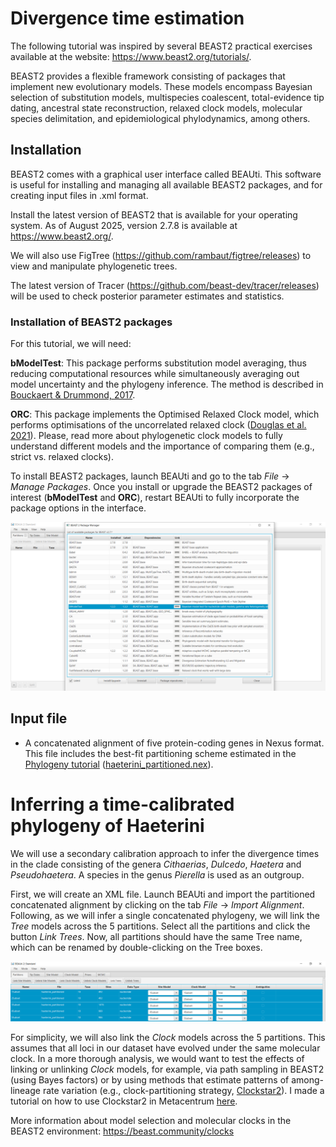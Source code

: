 # Divergence time estimation

The following tutorial was inspired by several BEAST2 practical exercises available at the website: https://www.beast2.org/tutorials/.

BEAST2 provides a flexible framework consisting of packages that implement new evolutionary models. These models encompass Bayesian selection of substitution models, multispecies coalescent, total-evidence tip dating, ancestral state reconstruction, relaxed clock models, molecular species delimitation, and epidemiological phylodynamics, among others.

## Installation

BEAST2 comes with a graphical user interface called BEAUti. This software is useful for installing and managing all available BEAST2 packages, and for creating input files in .xml format.

Install the latest version of BEAST2 that is available for your operating system. As of August 2025, version 2.7.8 is available at https://www.beast2.org/. 

We will also use FigTree (https://github.com/rambaut/figtree/releases) to view and manipulate phylogenetic trees.

The latest version of Tracer (https://github.com/beast-dev/tracer/releases) will be used to check posterior parameter estimates and statistics.

### Installation of BEAST2 packages

For this tutorial, we will need:

**bModelTest**: This package performs substitution model averaging, thus reducing computational resources while simultaneously averaging out model uncertainty and the phylogeny inference. The method is described in [Bouckaert & Drummond, 2017](https://doi.org/10.1186/s12862-017-0890-6).

**ORC**: This package implements the Optimised Relaxed Clock model, which performs optimisations of the uncorrelated relaxed clock ([Douglas et al. 2021](https://doi.org/10.1371/journal.pcbi.1008322)). Please, read more about phylogenetic clock models to fully understand different models and the importance of comparing them (e.g., strict vs. relaxed clocks).

To install BEAST2 packages, launch BEAUti and go to the tab *File* -> *Manage Packages*. Once you install or upgrade the BEAST2 packages of interest (**bModelTest** and **ORC**), restart BEAUti to fully incorporate the package options in the interface.

![BEAUti Package Manager](https://github.com/pavelm14/lab_miscellaneous/blob/main/molecular_clock/BEAUti_PackageManager.png)

## Input file

- A concatenated alignment of five protein-coding genes in Nexus format. This file includes the best-fit partitioning scheme estimated in the [Phylogeny tutorial](https://github.com/pavelm14/lab_miscellaneous/tree/main/phylogeny) ([haeterini_partitioned.nex](https://github.com/pavelm14/lab_miscellaneous/blob/main/molecular_clock/haeterini_partitioned.nex)).

# Inferring a time-calibrated phylogeny of Haeterini

We will use a secondary calibration approach to infer the divergence times in the clade consisting of the genera *Cithaerias*, *Dulcedo*, *Haetera* and *Pseudohaetera*. A species in the genus *Pierella* is used as an outgroup.

First, we will create an XML file. Launch BEAUti and import the partitioned concatenated alignment by clicking on the tab *File* -> *Import Alignment*. Following, as we will infer a single concatenated phylogeny, we will link the *Tree* models across the 5 partitions. Select all the partitions and click the button *Link Trees*. Now, all partitions should have the same Tree name, which can be renamed by double-clicking on the Tree boxes.

![BEAUti Link Trees](https://github.com/pavelm14/lab_miscellaneous/blob/main/molecular_clock/BEAUti_LinkTrees.png)

For simplicity, we will also link the *Clock* models across the 5 partitions. This assumes that all loci in our dataset have evolved under the same molecular clock. In a more thorough analysis, we would want to test the effects of linking or unlinking *Clock* models, for example, via path sampling in BEAST2 (using Bayes factors) or by using methods that estimate patterns of among-lineage rate variation (e.g., clock-partitioning strategy, [Clockstar2](https://github.com/sebastianduchene/ClockstaR)). I made a tutorial on how to use Clockstar2 in Metacentrum [here](https://github.com/pavelm14/Eudaminae_phylogeny/blob/master/bioinformatics/installations/ClockstaR.md).

More information about model selection and molecular clocks in the BEAST2 environment: https://beast.community/clocks

